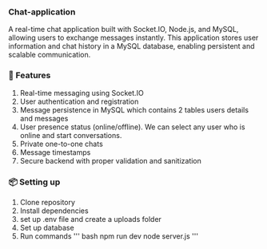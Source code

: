 ### Chat-application
A real-time chat application built with Socket.IO, Node.js, and MySQL, allowing users to exchange messages instantly. This application stores user information and chat history in a MySQL database, enabling persistent and scalable communication.


### 🚀 Features
1. Real-time messaging using Socket.IO
2. User authentication and registration
3. Message persistence in MySQL which contains 2 tables users details and messages
4. User presence status (online/offline). We can select any user who is online and start conversations.
5. Private one-to-one chats
6. Message timestamps
7. Secure backend with proper validation and sanitization

### 📦 Setting up
1. Clone repository
2. Install dependencies
3. set up .env file and create a uploads folder
4. Set up database
5. Run commands
''' bash
npm run dev
node server.js
'''

